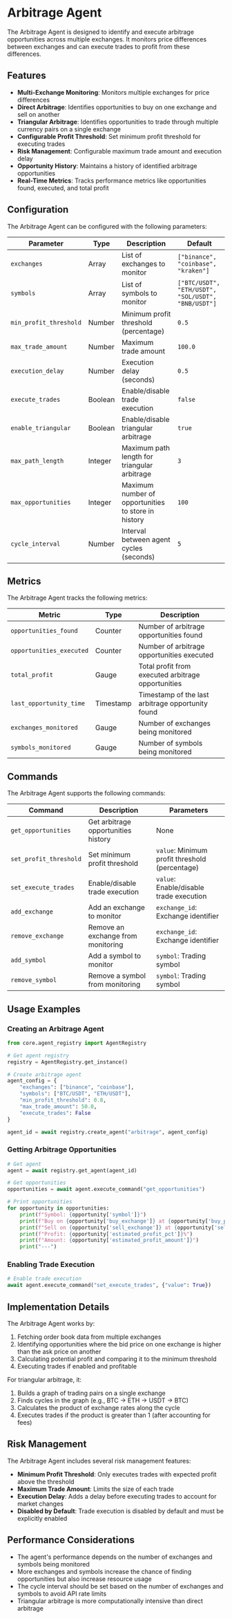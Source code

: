 # Arbitrage Agent

The Arbitrage Agent is designed to identify and execute arbitrage opportunities across multiple exchanges. It monitors price differences between exchanges and can execute trades to profit from these differences.

## Features

- **Multi-Exchange Monitoring**: Monitors multiple exchanges for price differences
- **Direct Arbitrage**: Identifies opportunities to buy on one exchange and sell on another
- **Triangular Arbitrage**: Identifies opportunities to trade through multiple currency pairs on a single exchange
- **Configurable Profit Threshold**: Set minimum profit threshold for executing trades
- **Risk Management**: Configurable maximum trade amount and execution delay
- **Opportunity History**: Maintains a history of identified arbitrage opportunities
- **Real-Time Metrics**: Tracks performance metrics like opportunities found, executed, and total profit

## Configuration

The Arbitrage Agent can be configured with the following parameters:

| Parameter | Type | Description | Default |
|-----------|------|-------------|---------|
| `exchanges` | Array | List of exchanges to monitor | `["binance", "coinbase", "kraken"]` |
| `symbols` | Array | List of symbols to monitor | `["BTC/USDT", "ETH/USDT", "SOL/USDT", "BNB/USDT"]` |
| `min_profit_threshold` | Number | Minimum profit threshold (percentage) | `0.5` |
| `max_trade_amount` | Number | Maximum trade amount | `100.0` |
| `execution_delay` | Number | Execution delay (seconds) | `0.5` |
| `execute_trades` | Boolean | Enable/disable trade execution | `false` |
| `enable_triangular` | Boolean | Enable/disable triangular arbitrage | `true` |
| `max_path_length` | Integer | Maximum path length for triangular arbitrage | `3` |
| `max_opportunities` | Integer | Maximum number of opportunities to store in history | `100` |
| `cycle_interval` | Number | Interval between agent cycles (seconds) | `5` |

## Metrics

The Arbitrage Agent tracks the following metrics:

| Metric | Type | Description |
|--------|------|-------------|
| `opportunities_found` | Counter | Number of arbitrage opportunities found |
| `opportunities_executed` | Counter | Number of arbitrage opportunities executed |
| `total_profit` | Gauge | Total profit from executed arbitrage opportunities |
| `last_opportunity_time` | Timestamp | Timestamp of the last arbitrage opportunity found |
| `exchanges_monitored` | Gauge | Number of exchanges being monitored |
| `symbols_monitored` | Gauge | Number of symbols being monitored |

## Commands

The Arbitrage Agent supports the following commands:

| Command | Description | Parameters |
|---------|-------------|------------|
| `get_opportunities` | Get arbitrage opportunities history | None |
| `set_profit_threshold` | Set minimum profit threshold | `value`: Minimum profit threshold (percentage) |
| `set_execute_trades` | Enable/disable trade execution | `value`: Enable/disable trade execution |
| `add_exchange` | Add an exchange to monitor | `exchange_id`: Exchange identifier |
| `remove_exchange` | Remove an exchange from monitoring | `exchange_id`: Exchange identifier |
| `add_symbol` | Add a symbol to monitor | `symbol`: Trading symbol |
| `remove_symbol` | Remove a symbol from monitoring | `symbol`: Trading symbol |

## Usage Examples

### Creating an Arbitrage Agent

```python
from core.agent_registry import AgentRegistry

# Get agent registry
registry = AgentRegistry.get_instance()

# Create arbitrage agent
agent_config = {
    "exchanges": ["binance", "coinbase"],
    "symbols": ["BTC/USDT", "ETH/USDT"],
    "min_profit_threshold": 0.8,
    "max_trade_amount": 50.0,
    "execute_trades": False
}

agent_id = await registry.create_agent("arbitrage", agent_config)
```

### Getting Arbitrage Opportunities

```python
# Get agent
agent = await registry.get_agent(agent_id)

# Get opportunities
opportunities = await agent.execute_command("get_opportunities")

# Print opportunities
for opportunity in opportunities:
    print(f"Symbol: {opportunity['symbol']}")
    print(f"Buy on {opportunity['buy_exchange']} at {opportunity['buy_price']}")
    print(f"Sell on {opportunity['sell_exchange']} at {opportunity['sell_price']}")
    print(f"Profit: {opportunity['estimated_profit_pct']}%")
    print(f"Amount: {opportunity['estimated_profit_amount']}")
    print("---")
```

### Enabling Trade Execution

```python
# Enable trade execution
await agent.execute_command("set_execute_trades", {"value": True})
```

## Implementation Details

The Arbitrage Agent works by:

1. Fetching order book data from multiple exchanges
2. Identifying opportunities where the bid price on one exchange is higher than the ask price on another
3. Calculating potential profit and comparing it to the minimum threshold
4. Executing trades if enabled and profitable

For triangular arbitrage, it:

1. Builds a graph of trading pairs on a single exchange
2. Finds cycles in the graph (e.g., BTC → ETH → USDT → BTC)
3. Calculates the product of exchange rates along the cycle
4. Executes trades if the product is greater than 1 (after accounting for fees)

## Risk Management

The Arbitrage Agent includes several risk management features:

- **Minimum Profit Threshold**: Only executes trades with expected profit above the threshold
- **Maximum Trade Amount**: Limits the size of each trade
- **Execution Delay**: Adds a delay before executing trades to account for market changes
- **Disabled by Default**: Trade execution is disabled by default and must be explicitly enabled

## Performance Considerations

- The agent's performance depends on the number of exchanges and symbols being monitored
- More exchanges and symbols increase the chance of finding opportunities but also increase resource usage
- The cycle interval should be set based on the number of exchanges and symbols to avoid API rate limits
- Triangular arbitrage is more computationally intensive than direct arbitrage
